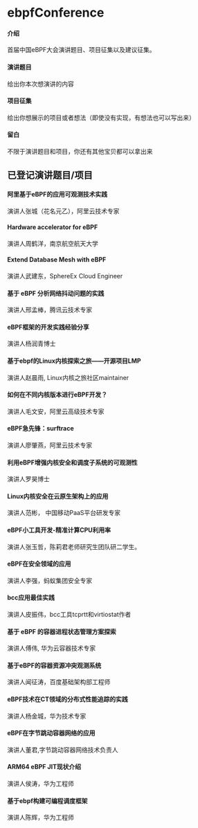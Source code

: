 # ebpfConference

#### 介绍
首届中国eBPF大会演讲题目、项目征集以及建议征集。

#### 演讲题目
给出你本次想演讲的内容


#### 项目征集
给出你想展示的项目或者想法（即使没有实现，有想法也可以写出来）

#### 留白

不限于演讲题目和项目，你还有其他宝贝都可以拿出来




## 已登记演讲题目/项目

#### 阿里基于eBPF的应用可观测技术实践
演讲人张城（花名元乙），阿里云技术专家


#### Hardware accelerator for eBPF 
演讲人周鹤洋，南京航空航天大学


####  Extend Database Mesh with eBPF 
演讲人武建东，SphereEx Cloud Engineer


####  基于 eBPF 分析网络抖动问题的实践
演讲人邢孟棒，腾讯云技术专家 


####  eBPF框架的开发实践经验分享
演讲人杨润青博士

#### 基于ebpf的Linux内核探索之旅——开源项目LMP
演讲人赵晨雨, Linux内核之旅社区maintainer


####  如何在不同内核版本进行eBPF开发？
演讲人毛文安，阿里云高级技术专家


####  eBPF急先锋：surftrace
演讲人廖肇燕，阿里云技术专家


####  利用eBPF增强内核安全和调度子系统的可观测性
演讲人罗昊博士


####  Linux内核安全在云原生架构上的应用
演讲人范彬， 中国移动PaaS平台研发专家

####  eBPF小工具开发-精准计算CPU利用率 
演讲人张玉哲，陈莉君老师研究生团队研二学生。




#### eBPF在安全领域的应用
演讲人李强，蚂蚁集团安全专家

#### bcc应用最佳实践
演讲人皮振伟，bcc工具tcprtt和virtiostat作者


#### 基于 eBPF 的容器进程状态管理方案探索
演讲人傅伟, 华为云容器技术专家


#### 基于eBPF的容器资源冲突观测系统
演讲人闻征涛，百度基础架构部工程师



####  eBPF技术在CT领域的分布式性能追踪的实践
演讲人杨金城，华为技术专家 


####  eBPF在字节跳动容器网络的应用
演讲人董君,字节跳动容器网络技术负责人



####   ARM64 eBPF JIT现状介绍
演讲人侯涛，华为工程师 



#### 基于ebpf构建可编程调度框架  
演讲人陈辉，华为工程师